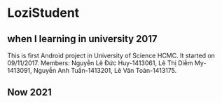 # LoziStudent
## when I learning in university 2017
This is first Android project in University of Science HCMC. It started on 09/11/2017. Members: Nguyễn Lê Đức Huy-1413061, Lê Thị Diễm My-1413091, Nguyễn Anh Tuấn-1413201, Lê Văn Toàn-1413175.

## Now 2021